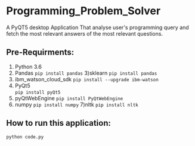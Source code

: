 # Programming_Problem_Solver
A PyQT5 desktop Application That analyse user's programming query and fetch the most relevant answers of the most relevant questions.

## Pre-Requirments:
1) Python 3.6
2) Pandas 
```pip install pandas```
3)sklearn
```pip install pandas```
3) ibm_watson_cloud_sdk
```pip install --upgrade ibm-watson```
4) PyQt5 <br>
```pip install pyQt5```
5) pyQtWebEngine
```pip install PyQtWebEngine```
6) numpy
```pip install numpy```
7)nltk
```pip install nltk```
## How to run this application:
```python code.py```
